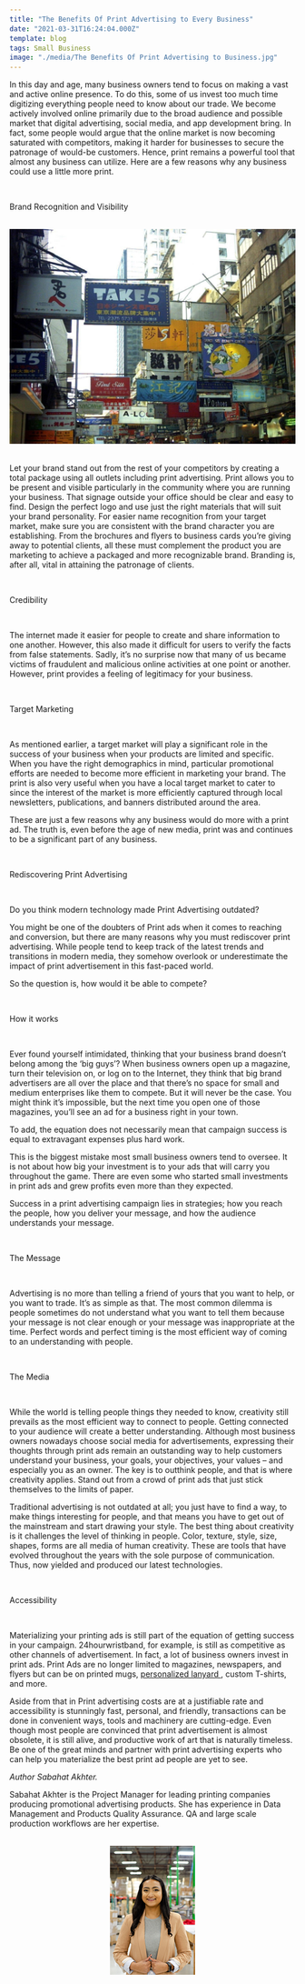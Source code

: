 ```yaml
---
title: "The Benefits Of Print Advertising to Every Business"
date: "2021-03-31T16:24:04.000Z"
template: blog
tags: Small Business
image: "./media/The Benefits Of Print Advertising to Business.jpg"
---
```


In this day and age, many business owners tend to focus on making a vast and active online presence. To do this, some of us invest too much time digitizing everything people need to know about our trade. We become actively involved online primarily due to the broad audience and possible market that digital advertising, social media, and app development bring. In fact, some people would argue that the online market is now becoming saturated with competitors, making it harder for businesses to secure the patronage of would-be customers. Hence, print remains a powerful tool that almost any business can utilize. Here are a few reasons why any business could use a little more print.

<Br>

<title-2>Brand Recognition and Visibility</title-2>
  
<Br>

<center>

<img src="./media/The Benefits Of Print Advertising to Business2.jpg">

</center>

<Br>

Let your brand stand out from the rest of your competitors by creating a total package using all outlets including print advertising. Print allows you to be present and visible particularly in the community where you are running your business. That signage outside your office should be clear and easy to find. Design the perfect logo and use just the right materials that will suit your brand personality. For easier name recognition from your target market, make sure you are consistent with the brand character you are establishing. From the brochures and flyers to business cards you’re giving away to potential clients, all these must complement the product you are marketing to achieve a packaged and more recognizable brand. Branding is, after all, vital in attaining the patronage of clients.

<Br>

<title-2>Credibility</title-2>
  
<Br>
  
The internet made it easier for people to create and share information to one another. However, this also made it difficult for users to verify the facts from false statements. Sadly, it’s no surprise now that many of us became victims of fraudulent and malicious online activities at one point or another. However, print provides a feeling of legitimacy for your business. 

<Br>

<title-2>Target Marketing</title-2>
  
<Br>
  
As mentioned earlier, a target market will play a significant role in the success of your business when your products are limited and specific. When you have the right demographics in mind, particular promotional efforts are needed to become more efficient in marketing your brand. The print is also very useful when you have a local target market to cater to since the interest of the market is more efficiently captured through local newsletters, publications, and banners distributed around the area.

These are just a few reasons why any business would do more with a print ad. The truth is, even before the age of new media, print was and continues to be a significant part of any business.

<Br>

<title-2>Rediscovering Print Advertising</title-2>
  
<Br>
  
Do you think modern technology made Print Advertising outdated?

You might be one of the doubters of Print ads when it comes to reaching and conversion, but there are many reasons why you must rediscover print advertising. While people tend to keep track of the latest trends and transitions in modern media, they somehow overlook or underestimate the impact of print advertisement in this fast-paced world.

So the question is, how would it be able to compete?

<Br>

<title-2>How it works</title-2>
  
<Br>
  
Ever found yourself intimidated, thinking that your business brand doesn’t belong among the ‘big guys’? When business owners open up a magazine, turn their television on, or log on to the Internet, they think that big brand advertisers are all over the place and that there’s no space for small and medium enterprises like them to compete. But it will never be the case. You might think it’s impossible, but the next time you open one of those magazines, you’ll see an ad for a business right in your town.

To add, the equation does not necessarily mean that campaign success is equal to
extravagant expenses plus hard work.

This is the biggest mistake most small business owners tend to oversee. It is not about how
big your investment is to your ads that will carry you throughout the game. There are even
some who started small investments in print ads and grew profits even more than they expected.

Success in a print advertising campaign lies in strategies; how you reach the people, how you deliver your message, and how the audience understands your message.

<Br>

<title-2>The Message</title-2>
  
<Br>

Advertising is no more than telling a friend of yours that you want to help, or you want to trade. It’s as simple as that. The most common dilemma is people sometimes do not understand what you want to tell them because your message is not clear enough or your message was inappropriate at the time. Perfect words and perfect timing is the most efficient way of coming to an understanding with people.

<Br>

<title-2>The Media</title-2>
  
<Br>
  
While the world is telling people things they needed to know, creativity still prevails as the most efficient way to connect to people. Getting connected to your audience will create a better understanding. Although most business owners nowadays choose social media for advertisements, expressing their thoughts through print ads remain an outstanding way to help customers understand your business, your goals, your objectives, your values – and especially you as an owner. The key is to outthink people, and that is where creativity applies. Stand out from a crowd of print ads that just stick themselves to the limits of paper.

Traditional advertising is not outdated at all; you just have to find a way, to make things interesting for people, and that means you have to get out of the mainstream and start drawing your style. The best thing about creativity is it challenges the level of thinking in people. Color, texture, style, size, shapes, forms are all media of human creativity. These are tools that have evolved throughout the years with the sole purpose of communication. Thus, now yielded and produced our latest technologies.

<Br>

<title-2>Accessibility</title-2>
  
<Br>

Materializing your printing ads is still part of the equation of getting success in your campaign. 24hourwristband, for example, is still as competitive as other channels of advertisement. In fact, a lot of business owners invest in print ads. Print Ads are no longer limited to magazines, newspapers, and flyers but can be on printed mugs, <a target="_blank" href="https://24hourwristbands.com/custom-lanyards">  personalized lanyard </a>, custom T-shirts, and more.

Aside from that in Print advertising costs are at a justifiable rate and accessibility is stunningly fast, personal, and friendly, transactions can be done in convenient ways, tools and machinery are cutting-edge. Even though most people are convinced that print advertisement is almost obsolete, it is still alive, and productive work of art that is naturally timeless. Be one of the great minds and partner with print advertising experts who can help you materialize the best print ad people are yet to see.

*Author Sabahat Akhter.*

Sabahat Akhter is the Project Manager for leading printing companies producing promotional advertising products. She has experience in Data Management and Products Quality Assurance. QA and large scale production workflows are her expertise.

<Br>

<center>

<img src="./media/The Benefits Of Print Advertising to Business author BIO.png">

</center>

<Br>








